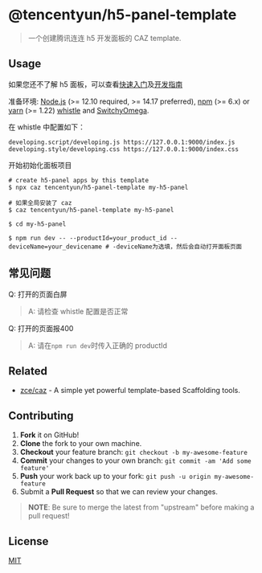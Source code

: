 # @tencentyun/h5-panel-template

> 一个创建腾讯连连 h5 开发面板的 CAZ template.

## Usage

如果您还不了解 h5 面板，可以查看[快速入门](https://cloud.tencent.com/document/product/1081/49027)及[开发指南](https://cloud.tencent.com/document/product/1081/49028)

准备环境: [Node.js](https://nodejs.org) (>= 12.10 required, >= 14.17 preferred), [npm](https://www.npmjs.com) (>= 6.x) or [yarn](https://yarnpkg.com) (>= 1.22) [whistle](https://github.com/avwo/whistle) and [SwitchyOmega](https://github.com/FelisCatus/SwitchyOmega).

在 whistle 中配置如下：
```shell
developing.script/developing.js https://127.0.0.1:9000/index.js
developing.style/developing.css https://127.0.0.1:9000/index.css
```

开始初始化面板项目

```shell
# create h5-panel apps by this template
$ npx caz tencentyun/h5-panel-template my-h5-panel

# 如果全局安装了 caz
$ caz tencentyun/h5-panel-template my-h5-panel

$ cd my-h5-panel

$ npm run dev -- --productId=your_product_id --deviceName=your_devicename # -deviceName为选填，然后会自动打开面板页面
```

## 常见问题

Q: 打开的页面白屏
> A: 请检查 whistle 配置是否正常

Q: 打开的页面报400
> A: 请在`npm run dev`时传入正确的 productId

## Related

- [zce/caz](https://github.com/zce/caz) - A simple yet powerful template-based Scaffolding tools.

## Contributing

1. **Fork** it on GitHub!
2. **Clone** the fork to your own machine.
3. **Checkout** your feature branch: `git checkout -b my-awesome-feature`
4. **Commit** your changes to your own branch: `git commit -am 'Add some feature'`
5. **Push** your work back up to your fork: `git push -u origin my-awesome-feature`
6. Submit a **Pull Request** so that we can review your changes.

> **NOTE**: Be sure to merge the latest from "upstream" before making a pull request!

## License

[MIT](LICENSE)



[travis-img]: https://img.shields.io/travis/com/tencentyun/h5-panel-template
[travis-url]: https://travis-ci.com/tencentyun/h5-panel-template
[dependency-img]: https://img.shields.io/david/tencentyun/h5-panel-template
[dependency-url]: https://david-dm.org/tencentyun/h5-panel-template
[devdependency-img]: https://img.shields.io/david/dev/tencentyun/h5-panel-template
[devdependency-url]: https://david-dm.org/tencentyun/h5-panel-template?type=dev
[style-img]: https://img.shields.io/badge/code_style-standard-brightgreen
[style-url]: https://standardjs.com

